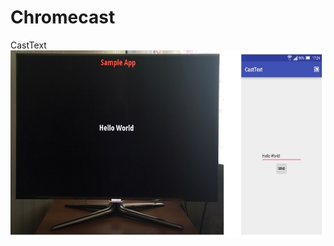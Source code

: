 # Chromecast

CastText<br/>
<img src="/screenshots/CastText.jpg" alt="CastText" title="CastText" width="700" height="300" />
